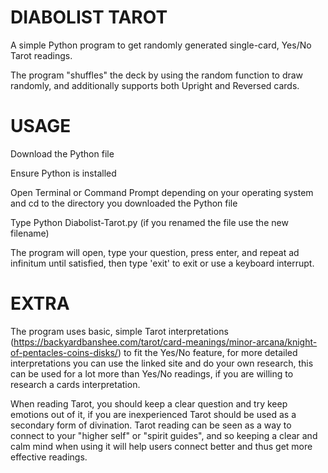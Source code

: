 # DIABOLIST TAROT
A simple Python program to get randomly generated single-card, Yes/No Tarot readings.

The program "shuffles" the deck by using the random function to draw randomly, and additionally supports both Upright and Reversed cards.


# USAGE

Download the Python file

Ensure Python is installed

Open Terminal or Command Prompt depending on your operating system and cd to the directory you downloaded the Python file

Type Python Diabolist-Tarot.py (if you renamed the file use the new filename)

The program will open, type your question, press enter, and repeat ad infinitum until satisfied, then type 'exit' to exit or use a keyboard interrupt.

# EXTRA

The program uses basic, simple Tarot interpretations (https://backyardbanshee.com/tarot/card-meanings/minor-arcana/knight-of-pentacles-coins-disks/) to fit the Yes/No feature, for more detailed interpretations you can use the linked site and do your own research, this can be used for a lot more than Yes/No readings, if you are willing to research a cards interpretation.

When reading Tarot, you should keep a clear question and try keep emotions out of it, if you are inexperienced Tarot should be used as a secondary form of divination. Tarot reading can be seen as a way to connect to your "higher self" or "spirit guides", and so keeping a clear and calm mind when using it will help users connect better and thus get more effective readings.
